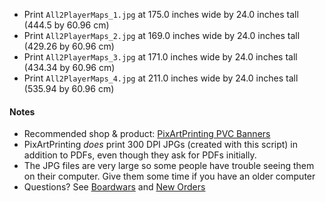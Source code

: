 * Print `All2PlayerMaps_1.jpg` at 175.0 inches wide by 24.0 inches tall (444.5 by 60.96 cm)
* Print `All2PlayerMaps_2.jpg` at 169.0 inches wide by 24.0 inches tall (429.26 by 60.96 cm)
* Print `All2PlayerMaps_3.jpg` at 171.0 inches wide by 24.0 inches tall (434.34 by 60.96 cm)
* Print `All2PlayerMaps_4.jpg` at 211.0 inches wide by 24.0 inches tall (535.94 by 60.96 cm)

#### Notes
* Recommended shop & product: [PixArtPrinting PVC Banners](https://www.pixartprinting.com/signage/banners-mesh/pvc-banner/)
* PixArtPrinting *does* print 300 DPI JPGs (created with this script) in addition to PDFs, even though they ask for PDFs initially.
* The JPG files are very large so some people have trouble seeing them on their computer. Give them some time if you have an older computer
* Questions? See [Boardwars](http://boardwars.eu/ia-maps/) and [New Orders](https://neworders.xyz/imperial-assault-skirmish-map-project/)
